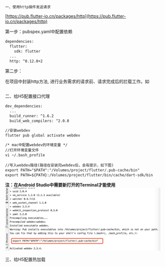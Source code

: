 ```
一、使用http插件发送请求
```

[https://pub.flutter-io.cn/packages/http](https://pub.flutter-io.cn/packages/http)

第一步：pubspex.yaml中配置依赖

```
dependencies:
  flutter:
    sdk: flutter
  ...
  http: ^0.12.0+2
```

第二步：

在项目中封装http方法, 进行业务需求的请求前、请求完成后的拦载工作。如

```

```

二、给H5配置接口代理

```
dev_dependencies:
  ...
  build_runner: ^1.6.2
  build_web_compilers: ^2.0.0
```

```
//安装webdev
flutter pub global activate webdev
```

```
/* mac中配置webdev的环境变量 */
//打开环境变量文件
vi ~/.bash_profile

//写入webdev路径(路径在安装完webdev后，会有提示，如下图)
export PATH="$PATH":"/Volumes/project/flutter/.pub-cache/bin"
export PATH=${PATH}:/Volumes/project/flutter/bin/cache/dart-sdk/bin
```

**注：在Android Studio中需要新打开的Terminal才能使用**![](/assets/4433344.png)

三、给H5配置热加载

